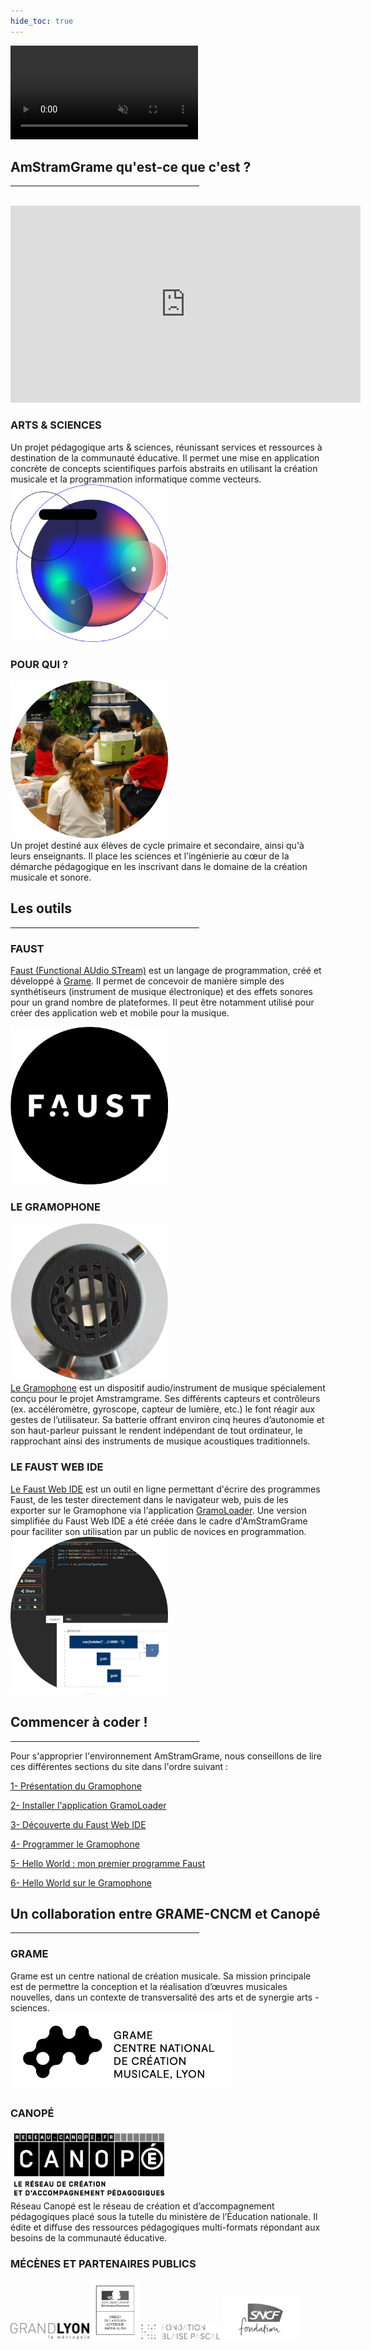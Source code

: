 ```yaml
---
hide_toc: true
---
```


<video autoplay muted id="aniBoule">
<source src="img/animationBoule.mp4" type="video/mp4" >
</video>

## AmStramGrame qu'est-ce que c'est ?

<hr width="60%">

<br>
<iframe width="560" height="315" src="https://www.youtube.com/embed/r2ySnEmnf1E" frameborder="0" allow="accelerometer; autoplay; encrypted-media; gyroscope; picture-in-picture" allowfullscreen>
</iframe>

### ARTS &amp; SCIENCES

<div class="row">
<div class="col-md-6 home-left">
Un projet pédagogique arts &amp; sciences, réunissant  services et ressources à destination de la communauté éducative. Il permet une mise en application concrète de concepts scientifiques parfois abstraits en utilisant la création musicale et la programmation informatique comme vecteurs.
</div>
<div class="col-md-6 home-right">
<img src="img/bouleAmstram.png" width="50%">
</div>
</div>

### POUR QUI ?

<div class="row">
<div class="col-md-6 home-left">
<img src="img/students.png" width=50%>
</div>
<div class="col-md-6 home-right">
Un projet destiné aux élèves de cycle primaire et secondaire, ainsi qu'à leurs enseignants. Il place les sciences et l’ingénierie au cœur de la démarche pédagogique en les inscrivant dans le domaine de la création musicale et sonore.
</div>
</div>

## Les outils

<hr width="60%">

### FAUST

<div class="row">
<div class="col-md-6 home-left">

<a href="faust/about">Faust (Functional AUdio STream)</a> est un langage de programmation, créé et développé à <a href="http://www.grame.fr">Grame</a>. Il permet de concevoir de manière simple des synthétiseurs (instrument de musique électronique) et des effets sonores pour un grand nombre de plateformes. Il peut être notamment utilisé pour créer des application web et mobile pour la musique.

</div>
<div class="col-md-6 home-right">
<img src="img/faustLogoBlack.png" width="50%">
</div>
</div>

### LE GRAMOPHONE

<div class="row">
<div class="col-md-6 home-left">
<img src="img/gramophone.png" width=50%>
</div>
<div class="col-md-6 home-right">
<a href="tools/gramophone">Le Gramophone</a> est un dispositif audio/instrument de musique spécialement conçu pour le projet Amstramgrame. Ses différents capteurs et contrôleurs (ex. accéléromètre, gyroscope, capteur de lumière, etc.) le font réagir aux gestes de l’utilisateur. Sa batterie offrant environ cinq heures d’autonomie et son haut-parleur puissant le rendent indépendant de tout ordinateur, le rapprochant ainsi des instruments de musique acoustiques traditionnels.
</div>
</div>

### LE FAUST WEB IDE

<div class="row">
<div class="col-md-6 home-left">
<a href="faust/ide">Le Faust Web IDE</a> est un outil en ligne permettant d'écrire des programmes Faust, de les tester directement dans le navigateur web, puis de les exporter sur le Gramophone via l'application <a href="gramophone/loader">GramoLoader</a>. Une version simplifiée du Faust Web IDE a été créée dans le cadre d'AmStramGrame pour faciliter son utilisation par un public de novices en programmation. 
</div>
<div class="col-md-6 home-right">
<img src="img/ide.png" width="50%">
</div>
</div>

<!--
### LE FAUST PLAYGROUND

<div class="row">
<div class="col-md-6 home-left">
<img src="img/playground.png" width=50%>
</div>
<div class="col-md-6 home-right">
<a href="faust/playground">Le Faust Playground</a> est un outil en ligne permettant d'assembler des programmes écrits en Faust de manière simple avec une interface graphique. Il peut notamment être utilisé pour programmer le Gramophone, des smartphones, etc.   
</div>
</div>


### SMARTFAUST

<div class="row">
<div class="col-md-6 home-left">
SmartFaust est un concept d’applications musicales pour smartphones développé par le langage FAUST. Ces applications ont la particularité de faire uniquement appel aux gestes de l’utilisateur et non pas à un pianotage sur l’écran de l’appareil. Réalisées pour iOS et Android elles savent en outre exploiter les capteurs de mouvement de ces appareils ce qui permet d’en faire de véritables instruments de musique.
</div>
<div class="col-md-6 home-right">
<img src="img/smartFaust.png" width="50%">
</div>
</div>

### GAMELAN

<div class="row">
<div class="col-md-6 home-left">
Ensemble d’applications musicales pour smartphone s’inspirant de la tradition musicale javanaise à laquelle s’ajoute des univers sonores électroniques. Les 7 applications, (Attackey, Baliphone, DroneLAN, Sequenceur, ShakerXY, Sinusoïde, Atomicro) de la famille GameLan peuvent être jouées en solo ou en orchestre utilisant les mouvements du smartphone. Pas de prérequis musical, seul les gestes feront de l’utilisateur un musicien.
</div>
<div class="col-md-6 home-right">
<img src="img/gamelan.png" width=50%>
</div>
</div>
-->

## Commencer à coder !

<hr width="60%">

Pour s'approprier l'environnement AmStramGrame, nous conseillons de lire ces différentes sections du site dans l'ordre suivant :

[1- Présentation du Gramophone](gramophone/about.md)

[2- Installer l'application GramoLoader](gramophone/loader.md)

[3- Découverte du Faust Web IDE](faust/ide.md)

[4- Programmer le Gramophone](gramophone/programming.md)

[5- Hello World : mon premier programme Faust](scenari/hello-world.md)

[6- Hello World sur le Gramophone](scenari/hello-world-gramo.md)

## Un collaboration entre GRAME-CNCM et Canopé

<hr width="60%">

### GRAME

<div class="row">
<div class="col-md-6 home-left">
Grame est un centre national de création musicale. Sa mission principale est de permettre la conception et la réalisation d’œuvres musicales nouvelles, dans un contexte de transversalité des arts et de synergie arts - sciences.
</div>
<div class="col-md-6 home-right">
<img src="img/logoGrame.png" width="70%">
</div>
</div>

### CANOPÉ

<div class="row">
<div class="col-md-6 home-left">
<img src="img/logoCanope.png" width=50%>
</div>
<div class="col-md-6 home-right">
Réseau Canopé est le réseau de création et d’accompagnement pédagogiques placé sous la tutelle du ministère de l’Éducation nationale. Il édite et diffuse des ressources pédagogiques multi-formats répondant aux besoins de la communauté éducative.
</div>
</div>

### MÉCÈNES ET PARTENAIRES PUBLICS

<a href="https://www.grandlyon.com/"><img src="img/logoMetro.png" width=25%></a>
<a href="https://www.culture.gouv.fr/Regions/Drac-Auvergne-Rhone-Alpes"><img src="img/logoMinis.png" width=15%></a>
<a href="https://www.fondation-blaise-pascal.org/"><img src="img/logoBlaise.png" width=25%></a>
<a href="https://www.sncf.com/fr/engagements/fondation-sncf"><img src="img/logoSNCF.png" width=25%></a>

<br>

